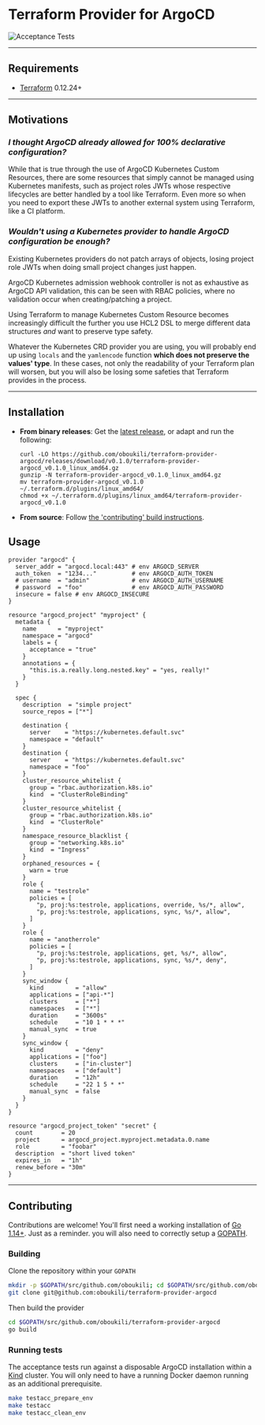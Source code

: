 # Terraform Provider for ArgoCD

![Acceptance Tests](https://github.com/oboukili/terraform-provider-argocd/workflows/Acceptance%20Tests/badge.svg)

---

## Requirements

- [Terraform](https://www.terraform.io/downloads.html) 0.12.24+

---

## Motivations

### *I thought ArgoCD already allowed for 100% declarative configuration?*

While that is true through the use of ArgoCD Kubernetes Custom Resources, 
there are some resources that simply cannot be managed using Kubernetes manifests,
such as project roles JWTs whose respective lifecycles are better handled by a tool like Terraform.
Even more so when you need to export these JWTs to another external system using Terraform, like a CI platform.

### *Wouldn't using a Kubernetes provider to handle ArgoCD configuration be enough?*

Existing Kubernetes providers do not patch arrays of objects, losing project role JWTs when doing small project changes just happen.

ArgoCD Kubernetes admission webhook controller is not as exhaustive as ArgoCD API validation, this can be seen with RBAC policies, where no validation occur when creating/patching a project.

Using Terraform to manage Kubernetes Custom Resource becomes increasingly difficult 
the further you use HCL2 DSL to merge different data structures *and* want to preserve type safety.

Whatever the Kubernetes CRD provider you are using, you will probably end up using `locals` and the `yamlencode` function **which does not preserve the values' type**.
In these cases, not only the readability of your Terraform plan will worsen, but you will also be losing some safeties that Terraform provides in the process.

---

## Installation

* **From binary releases**:
  Get the [latest release](https://github.com/oboukili/terraform-provider-argocd/releases/latest), or adapt and run the following:
  ```shell script
  curl -LO https://github.com/oboukili/terraform-provider-argocd/releases/download/v0.1.0/terraform-provider-argocd_v0.1.0_linux_amd64.gz
  gunzip -N terraform-provider-argocd_v0.1.0_linux_amd64.gz
  mv terraform-provider-argocd_v0.1.0 ~/.terraform.d/plugins/linux_amd64/
  chmod +x ~/.terraform.d/plugins/linux_amd64/terraform-provider-argocd_v0.1.0
  ```

* **From source**: Follow [the 'contributing' build instructions](https://github.com/oboukili/terraform-provider-argocd#building).

## Usage

```hcl
provider "argocd" {
  server_addr = "argocd.local:443" # env ARGOCD_SERVER
  auth_token  = "1234..."          # env ARGOCD_AUTH_TOKEN
  # username  = "admin"            # env ARGOCD_AUTH_USERNAME
  # password  = "foo"              # env ARGOCD_AUTH_PASSWORD
  insecure = false # env ARGOCD_INSECURE
}

resource "argocd_project" "myproject" {
  metadata {
    name      = "myproject"
    namespace = "argocd"
    labels = {
      acceptance = "true"
    }
    annotations = {
      "this.is.a.really.long.nested.key" = "yes, really!"
    }
  }

  spec {
    description  = "simple project"
    source_repos = ["*"]

    destination {
      server    = "https://kubernetes.default.svc"
      namespace = "default"
    }
    destination {
      server    = "https://kubernetes.default.svc"
      namespace = "foo"
    }
    cluster_resource_whitelist {
      group = "rbac.authorization.k8s.io"
      kind  = "ClusterRoleBinding"
    }
    cluster_resource_whitelist {
      group = "rbac.authorization.k8s.io"
      kind  = "ClusterRole"
    }
    namespace_resource_blacklist {
      group = "networking.k8s.io"
      kind  = "Ingress"
    }
    orphaned_resources = {
      warn = true
    }
    role {
      name = "testrole"
      policies = [
        "p, proj:%s:testrole, applications, override, %s/*, allow",
        "p, proj:%s:testrole, applications, sync, %s/*, allow",
      ]
    }
    role {
      name = "anotherrole"
      policies = [
        "p, proj:%s:testrole, applications, get, %s/*, allow",
        "p, proj:%s:testrole, applications, sync, %s/*, deny",
      ]
    }
    sync_window {
      kind         = "allow"
      applications = ["api-*"]
      clusters     = ["*"]
      namespaces   = ["*"]
      duration     = "3600s"
      schedule     = "10 1 * * *"
      manual_sync  = true
    }
    sync_window {
      kind         = "deny"
      applications = ["foo"]
      clusters     = ["in-cluster"]
      namespaces   = ["default"]
      duration     = "12h"
      schedule     = "22 1 5 * *"
      manual_sync  = false
    }
  }
}

resource "argocd_project_token" "secret" {
  count        = 20
  project      = argocd_project.myproject.metadata.0.name
  role         = "foobar"
  description  = "short lived token"
  expires_in   = "1h"
  renew_before = "30m"
}
```

---

## Contributing

Contributions are welcome! You'll first need a working installation of [Go 1.14+](http://www.golang.org). Just as a reminder. you will also need to correctly setup a [GOPATH](http://golang.org/doc/code.html#GOPATH).

### Building

Clone the repository within your `GOPATH`

```sh
mkdir -p $GOPATH/src/github.com/oboukili; cd $GOPATH/src/github.com/oboukili
git clone git@github.com:oboukili/terraform-provider-argocd
```

Then build the provider

```sh
cd $GOPATH/src/github.com/oboukili/terraform-provider-argocd
go build
```

### Running tests

The acceptance tests run against a disposable ArgoCD installation within a [Kind](https://github.com/kubernetes-sigs/kind) cluster. You will only need to have a running Docker daemon running as an additional prerequisite.

```sh
make testacc_prepare_env
make testacc
make testacc_clean_env
```
